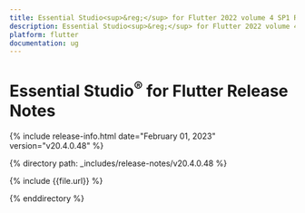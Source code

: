 ```yaml
---
title: Essential Studio<sup>&reg;</sup> for Flutter 2022 volume 4 SP1 Release Notes  
description: Essential Studio<sup>&reg;</sup> for Flutter 2022 volume 4 SP1 Release Notes  
platform: flutter
documentation: ug
---
```


# Essential Studio<sup>&reg;</sup> for Flutter Release Notes  

{% include release-info.html date="February 01, 2023" version="v20.4.0.48" %} 

{% directory path: _includes/release-notes/v20.4.0.48 %}

{% include {{file.url}} %}

{% enddirectory %}


